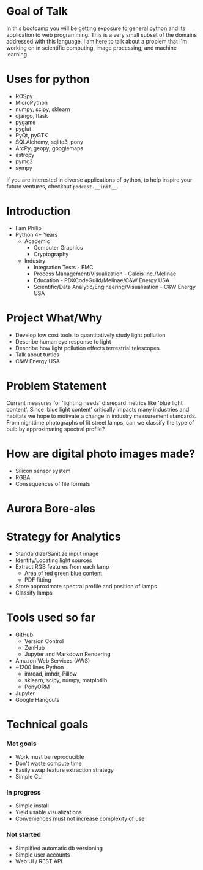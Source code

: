 # Goal of Talk
In this bootcamp you will be getting exposure to general python and its application to web programming. This is a very small subset of the domains addressed with this language. I am here to talk about a problem that I'm working on in scientific computing, image processing, and machine learning.

# Uses for python
- ROSpy
- MicroPython
- numpy, scipy, sklearn
- django, flask
- pygame
- pyglut
- PyQt, pyGTK
- SQLAlchemy, sqlite3, pony
- ArcPy, geopy, googlemaps
- astropy
- pymc3
- sympy

If you are interested in diverse applications of python, to help inspire your future ventures, checkout `podcast.__init__`.

# Introduction
- I am Philip
- Python 4+ Years
  - Academic
    - Computer Graphics
    - Cryptography
  - Industry
    - Integration Tests - EMC
    - Process Management/Visualization - Galois Inc./Melinae
    - Education - PDXCodeGuild/Melinae/C&W Energy USA
    - Scientific/Data Analytic/Engineering/Visualisation - C&W Energy USA

# Project What/Why
- Develop low cost tools to quantitatively study light pollution
- Describe human eye response to light
- Describe how light pollution effects terrestrial telescopes
- Talk about turtles
- C&W Energy USA

# Problem Statement
Current measures for 'lighting needs' disregard metrics like 'blue light content'. Since 'blue light content' critically impacts many industries and habitats we hope to motivate a change in industry measurement standards. From nighttime photographs of lit street lamps, can we classify the type of bulb by approximating spectral profile?

# How are digital photo images made?
- Silicon sensor system
- RGBA
- Consequences of file formats

# Aurora Bore-ales

# Strategy for Analytics
- Standardize/Sanitize input image
- Identify/Locating light sources
- Extract RGB features from each lamp
  - Area of red green blue content
  - PDF fitting
- Store approximate spectral profile and position of lamps
- Classify lamps

# Tools used so far
- GitHub
  - Version Control
  - ZenHub
  - Jupyter and Markdown Rendering
- Amazon Web Services (AWS)
- ~1200 lines Python
  - imread, imhdr, Pillow
  - sklearn, scipy, numpy, matplotlib
  - PonyORM
- Jupyter
- Google Hangouts

# Technical goals
### Met goals
- Work must be reproducible
- Don't waste compute time
- Easily swap feature extraction strategy
- Simple CLI

### In progress
- Simple install
- Yield usable visualizations
- Conveniences must not increase complexity of use

### Not started
- Simplified automatic db versioning
- Simple user accounts
- Web UI / REST API
